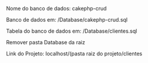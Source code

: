 Nome do banco de dados: cakephp-crud

Banco de dados em: /Database/cakephp-crud.sql

Tabela do banco de dados em: /Database/clientes.sql

Remover pasta Database da raiz

Link do Projeto: localhost/(pasta raiz do projeto/clientes



